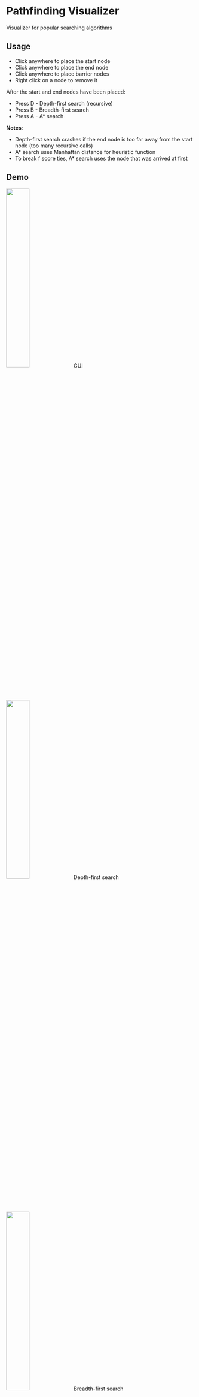# Pathfinding Visualizer
Visualizer for popular searching algorithms

## Usage

- Click anywhere to place the start node
- Click anywhere to place the end node
- Click anywhere to place barrier nodes
- Right click on a node to remove it

After the start and end nodes have been placed:
- Press D - Depth-first search (recursive)
- Press B - Breadth-first search
- Press A - A* search

**Notes**:
- Depth-first search crashes if the end node is too far away from the start node (too many recursive calls)
- A* search uses Manhattan distance for heuristic function
- To break f score ties, A* search uses the node that was arrived at first

## Demo

<img src="./README/GUI_demo.gif" width="35%" />
GUI
<br/>

<img src="./README/DFS.gif" width="35%" />
Depth-first search
<br/>

<img src="./README/BFS.gif" width="35%" />
Breadth-first search
<br/>

<img src="./README/A-star.gif" width="35%" />
A* search

## Next Steps

- Add instructions
- Prevent depth-first search from crashing
- Add Dijkstra's algorithm
